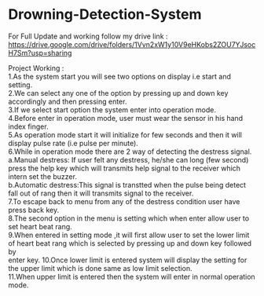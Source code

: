 # Drowning-Detection-System

For Full Update and working follow my drive link : https://drive.google.com/drive/folders/1Vvn2xW1y10V9eHKobs2ZOU7YJsocH7Sm?usp=sharing

Project Working : <br />
        1.As the system start you will see two options on display i.e start and setting.<br />
        2.We can select any one of the option by pressing up and down key accordingly and then pressing enter.<br />
        3.If we select start option the system enter into operation mode.<br />
        4.Before enter in operation mode, user must wear the sensor in his hand index finger.<br />
        5.As operation mode start it will initialize for few seconds and then it will display pulse rate (i.e pulse per minute).<br />
        6.While in operation mode there are 2 way of detecting the destress signal.<br />
          a.Manual destress: If user felt any destress, he/she can long (few second) press the help key which will transmits help signal to the receiver which intern set the buzzer.<br />
          b.Automatic destress:This signal is transtted when the pulse being detect fall out of rang  then it will transmits signal to the receiver.<br />
        7.To escape back to menu from any of the destress condition user have press back key.<br />
        8.The second option in the menu is setting which when enter allow user to set heart beat rang.<br />
        9.When entered in setting mode ,it will first allow user to set the lower limit of heart beat rang which is selected by pressing up and down key followed by <br />              enter key.
        10.Once lower limit is entered system will display the setting for the upper limit which is done same as low limit selection.<br />
        11.When upper limit is entered then the system will enter in normal operation mode.<br />
